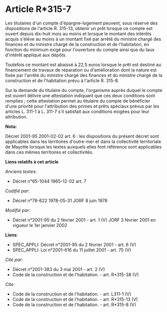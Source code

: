 # Article R*315-7

Les titulaires d'un compte d'épargne-logement peuvent, sous réserve des dispositions de l'article R. 315-13, obtenir un prêt
lorsque ce compte est ouvert depuis dix-huit mois au moins et lorsque le montant des intérêts acquis s'élève au moins à un
montant fixé par arrêté du ministre chargé des finances et du ministre chargé de la construction et de l'habitation, en
fonction du minimum exigé pour l'ouverture du compte ainsi que du taux d'intérêt appliqué aux dépôts. 

Toutefois ce montant est abaissé à 22,5 euros lorsque le prêt est destiné au financement de travaux de réparation ou
d'amélioration dont la nature est fixée par l'arrêté du ministre chargé des finances et du ministre chargé de la construction
et de l'habitation prévu à l'article R. 315-8. 

Sur la demande du titulaire du compte, l'organisme auprès duquel le compte est ouvert délivre une attestation indiquant que
ces deux conditions sont remplies ; cette attestation permet au titulaire du compte de bénéficier d'une priorité pour
l'attribution des primes et prêts spéciaux prévus par les articles L. 311-1 à L. 311-7 s'il satisfait aux conditions exigées
pour leur attribution.

**Nota:**

Décret 2001-95 2001-02-02 art. 6 : les dispositions du présent décret sont applicables dans les territoires d'outre-mer et
dans la collectivité territoriale de Mayotte lorsque les textes auxquels elles font référence sont applicables dans ces mêmes
territoires et collectivités.

**Liens relatifs à cet article**

_Anciens textes_:

  - Décret n°65-1044 1965-12-02 art. 7

_Codifié par_:

  - Décret n°78-622 1978-05-31 JORF 8 juin 1978

_Modifié par_:

  - Décret n°2001-95 du 2 février 2001 - art. 1 (V) JORF 3 février 2001 en vigueur le 1er janvier 2002

**Liens**:

  - SPEC_APPLI: Décret n°2001-95 du 2 février 2001 - art. 6 (V)
  - SPEC_APPLI: Loi n°2001-616 du 11 juillet 2001 - art. 75 (V)

_Cité par_:

  - Décret n°2001-383 du 3 mai 2001 - art. 2 (V)
  - Code de la construction et de l'habitation. - art. R*315-38 (V)

_Cite_:

  - Code de la construction et de l'habitation. - art. L311-1 (V)
  - Code de la construction et de l'habitation. - art. R*315-13 (V)
  - Code de la construction et de l'habitation. - art. R*315-8 (V)
